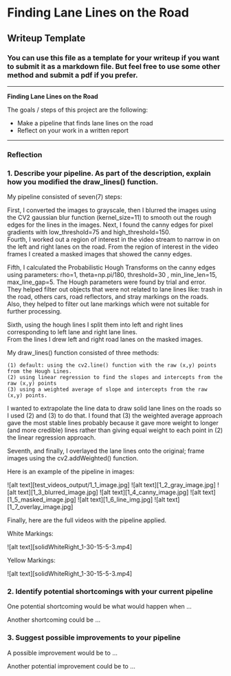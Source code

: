 # **Finding Lane Lines on the Road** 

## Writeup Template

### You can use this file as a template for your writeup if you want to submit it as a markdown file. But feel free to use some other method and submit a pdf if you prefer.

---

**Finding Lane Lines on the Road**

The goals / steps of this project are the following:
* Make a pipeline that finds lane lines on the road
* Reflect on your work in a written report


[//]: # (Image References)

[image1]: ./examples/grayscale.jpg "Grayscale"

---

### Reflection

### 1. Describe your pipeline. As part of the description, explain how you modified the draw_lines() function.

My pipeline consisted of seven(7) steps: 

First, I converted the images to grayscale, then I blurred the images using the CV2 gaussian blur function (kernel_size=11) 
to smooth out the rough edges for the lines in the images. Next, I found the canny edges for pixel gradients with low_threshold=75 and high_threshold=150.  
Fourth, I worked out a region of interest in the video stream to narrow in on the left and right lanes on the road.  From the region of interest 
in the video frames I created a masked images that showed the canny edges.  

Fifth, I calculated the Probabilistic Hough Transforms on the canny edges using parameters: 
rho=1, theta=np.pi/180, threshold=30 , min_line_len=15, max_line_gap=5.  The Hough parameters were found by trial and error.  
They helped filter out objects that were not related to lane lines like: trash in the road, others cars, road reflectors, 
and stray markings on the roads.  Also, they helped to filter out lane markings which were not suitable for further processing.  

Sixth, using the hough lines I split them into left and right lines corresponding to left lane and right lane lines.  
From the lines I drew left and right road lanes on the masked images.  

My draw_lines() function consisted of three methods: 

	(1) default: using the cv2.line() function with the raw (x,y) points from the Hough Lines. 
	(2) using linear regression to find the slopes and intercepts from the raw (x,y) points
	(3) using a weighted average of slope and intercepts from the raw (x,y) points.

I wanted to extrapolate the line data to draw solid lane lines on the roads so I used (2) and (3) to do that.
I found that (3) the weighted average approach gave the most stable lines probably because it gave more weight to longer 
(and more credible) lines rather than giving equal weight to each point in (2) the linear regression approach.

Seventh, and finally, I overlayed the lane lines onto the original; frame images using the cv2.addWeighted() function.

Here is an example of the pipeline in images:

![alt text][test_videos_output/1_1_image.jpg]
![alt text][1_2_gray_image.jpg]
![alt text][1_3_blurred_image.jpg]
![alt text][1_4_canny_image.jpg]
![alt text][1_5_masked_image.jpg]
![alt text][1_6_line_img.jpg]
![alt text][1_7_overlay_image.jpg]

Finally, here are the full videos with the pipeline applied.

White Markings:

![alt text][solidWhiteRight_1-30-15-5-3.mp4]

Yellow Markings:

![alt text][solidWhiteRight_1-30-15-5-3.mp4]

### 2. Identify potential shortcomings with your current pipeline

One potential shortcoming would be what would happen when ... 

Another shortcoming could be ...


### 3. Suggest possible improvements to your pipeline

A possible improvement would be to ...

Another potential improvement could be to ...
